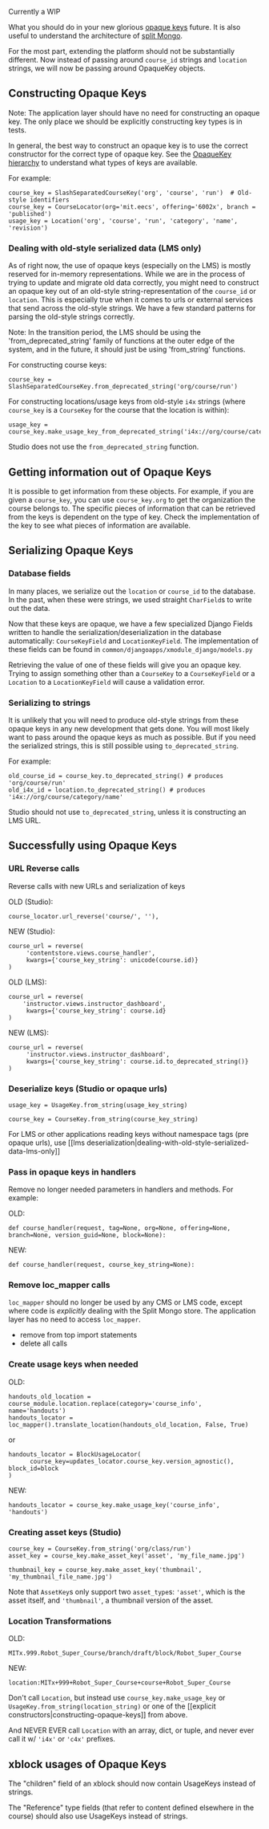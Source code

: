 Currently a WIP

What you should do in your new glorious [opaque keys](https://github.com/edx/edx-platform/wiki/Opaque-Keys) future. It is also useful to understand the architecture of [split Mongo](https://github.com/edx/edx-platform/wiki/Split:-the-versioning,-structure-saving-DAO).

For the most part, extending the platform should not be substantially different. Now instead of passing around `course_id` strings and `location` strings, we will now be passing around OpaqueKey objects.

## Constructing Opaque Keys

Note: The application layer should have no need for constructing an opaque key. The only place we should be explicitly constructing key types is in tests.

In general, the best way to construct an opaque key is to use the correct constructor for the correct type of opaque key. See the [OpaqueKey hierarchy](https://github.com/edx/edx-platform/wiki/Opaque-Keys#opaquekey-hierarchy) to understand what types of keys are available.

For example:
```
course_key = SlashSeparatedCourseKey('org', 'course', 'run')  # Old-style identifiers
course_key = CourseLocator(org='mit.eecs', offering='6002x', branch = 'published')
usage_key = Location('org', 'course', 'run', 'category', 'name', 'revision')
```

### Dealing with old-style serialized data (LMS only)

As of right now, the use of opaque keys (especially on the LMS) is mostly reserved for in-memory representations. While we are in the process of trying to update and migrate old data correctly, you might need to construct an opaque key out of an old-style string-representation of the `course_id` or `location`. This is especially true when it comes to urls or external services that send across the old-style strings. We have a few standard patterns for parsing the old-style strings correctly.

Note: In the transition period, the LMS should be using the 'from_deprecated_string' family of functions at the outer edge of the system, and in the future, it should just be using 'from_string' functions.

For constructing course keys:
```
course_key = SlashSeparatedCourseKey.from_deprecated_string('org/course/run')
```

For constructing locations/usage keys from old-style `i4x` strings (where `course_key` is a `CourseKey` for the course that the location is within):
```
usage_key = course_key.make_usage_key_from_deprecated_string('i4x://org/course/category/name')
```

Studio does not use the `from_deprecated_string` function.

## Getting information out of Opaque Keys

It is possible to get information from these objects. For example, if you are given a `course_key`, you can use `course_key.org` to get the organization the course belongs to. The specific pieces of information that can be retrieved from the keys is dependent on the type of key. Check the implementation of the key to see what pieces of information are available.

## Serializing Opaque Keys

### Database fields
In many places, we serialize out the `location` or `course_id` to the database. In the past, when these were strings, we used straight `CharField`s to write out the data.

Now that these keys are opaque, we have a few specialized Django Fields written to handle the serialization/deserialization in the database automatically: `CourseKeyField` and `LocationKeyField`. The implementation of these fields can be found in `common/djangoapps/xmodule_django/models.py`

Retrieving the value of one of these fields will give you an opaque key. Trying to assign something other than a `CourseKey` to a `CourseKeyField` or a `Location` to a `LocationKeyField` will cause a validation error.

### Serializing to strings
It is unlikely that you will need to produce old-style strings from these opaque keys in any new development that gets done. You will most likely want to pass around the opaque keys as much as possible. But if you need the serialized strings, this is still possible using `to_deprecated_string`.

For example:
```
old_course_id = course_key.to_deprecated_string() # produces 'org/course/run'
old_i4x_id = location.to_deprecated_string() # produces 'i4x://org/course/category/name'
```

Studio should not use `to_deprecated_string`, unless it is constructing an LMS URL.

## Successfully using Opaque Keys

### URL Reverse calls

Reverse calls with new URLs and serialization of keys

OLD (Studio):

    course_locator.url_reverse('course/', ''),

NEW (Studio):

    course_url = reverse(
         'contentstore.views.course_handler',
         kwargs={'course_key_string': unicode(course.id)}
    )

OLD (LMS):

    course_url = reverse(
        'instructor.views.instructor_dashboard',
         kwargs={'course_key_string': course.id}
    )
NEW (LMS):

    course_url = reverse(
         'instructor.views.instructor_dashboard',
         kwargs={'course_key_string': course.id.to_deprecated_string()}
    )


### Deserialize keys (Studio or opaque urls)

    usage_key = UsageKey.from_string(usage_key_string)

    course_key = CourseKey.from_string(course_key_string)

For LMS or other applications reading keys without namespace tags (pre opaque urls), use [[lms deserialization|dealing-with-old-style-serialized-data-lms-only]]

### Pass in opaque keys in handlers

Remove no longer needed parameters in handlers and methods.  For example:

OLD:

    def course_handler(request, tag=None, org=None, offering=None, branch=None, version_guid=None, block=None):

NEW:

    def course_handler(request, course_key_string=None):

### Remove loc_mapper calls

`loc_mapper` should no longer be used by any CMS or LMS code, except where code is *explicitly* dealing with the Split Mongo store. The application layer has no need to access `loc_mapper`.

* remove from top import statements
* delete all calls

### Create usage keys when needed
OLD:

    handouts_old_location = course_module.location.replace(category='course_info', name='handouts')
    handouts_locator = loc_mapper().translate_location(handouts_old_location, False, True)

or

    handouts_locator = BlockUsageLocator(
          course_key=updates_locator.course_key.version_agnostic(), block_id=block
    )

NEW:

    handouts_locator = course_key.make_usage_key('course_info', 'handouts')

### Creating asset keys (Studio)

    course_key = CourseKey.from_string('org/class/run')
    asset_key = course_key.make_asset_key('asset', 'my_file_name.jpg')

    thumbnail_key = course_key.make_asset_key('thumbnail', 'my_thumbnail_file_name.jpg')

Note that `AssetKey`s only support two `asset_type`s: `'asset'`, which is the asset itself, and `'thumbnail'`, a thumbnail version of the asset.

### Location Transformations

OLD: 

    MITx.999.Robot_Super_Course/branch/draft/block/Robot_Super_Course

NEW: 

    location:MITx+999+Robot_Super_Course+course+Robot_Super_Course
 
Don't call `Location`, but instead use `course_key.make_usage_key` or `UsageKey.from_string(location_string)` or one of the [[explicit constructors|constructing-opaque-keys]] from above.

And NEVER EVER call `Location` with an array, dict, or tuple, and never ever call it w/ `'i4x'` or `'c4x'` prefixes.

## xblock usages of Opaque Keys

The "children" field of an xblock should now contain UsageKeys instead of strings.

The "Reference" type fields (that refer to content defined elsewhere in the course) should also use UsageKeys instead of strings.